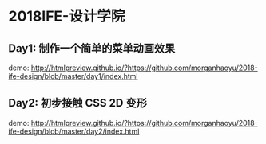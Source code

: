 # 2018IFE-设计学院

## Day1: 制作一个简单的菜单动画效果

demo: http://htmlpreview.github.io/?https://github.com/morganhaoyu/2018-ife-design/blob/master/day1/index.html

## Day2: 初步接触 CSS 2D 变形

demo: http://htmlpreview.github.io/?https://github.com/morganhaoyu/2018-ife-design/blob/master/day2/index.html
